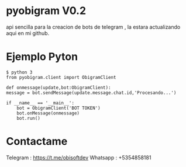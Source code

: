 # pyobigram V0.2
api sencilla para la creacion de bots de telegram , la estara actualizando aqui en mi github.

# Ejemplo Pyton

    $ python 3
    from pyobigram.client import ObigramClient
    
    def onmessage(update,bot:ObigramClient):
    message = bot.sendMessage(update.message.chat.id,'Procesando...')
    
    if __name__ == '__main__':
        bot = ObigramClient('BOT TOKEN')
        bot.onMessage(onmessage)
        bot.run()


# Contactame
Telegram : https://t.me/obisoftdev
Whatsapp : +5354858181
